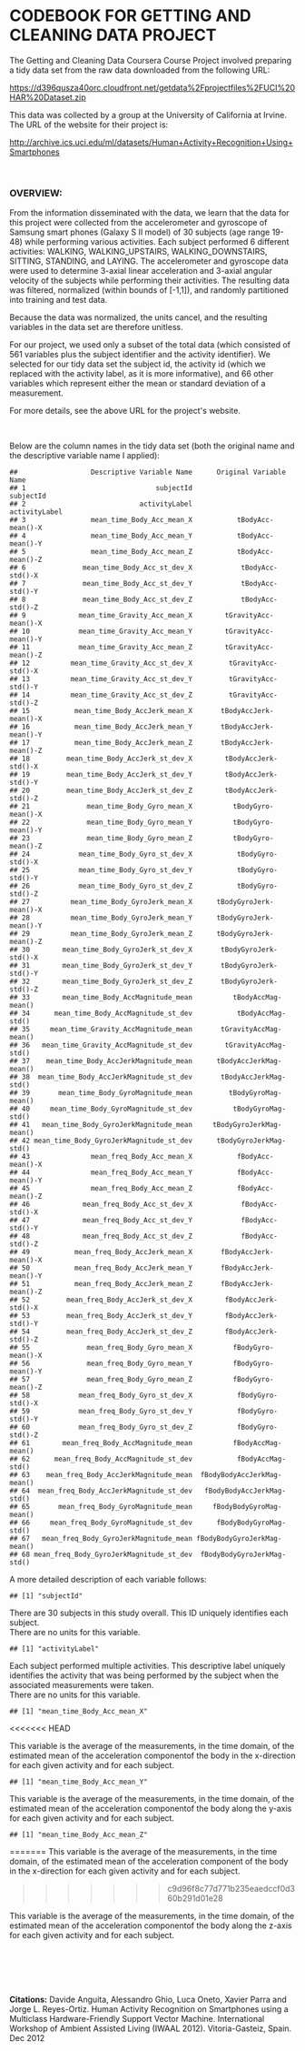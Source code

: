 CODEBOOK FOR GETTING AND CLEANING DATA PROJECT
========================================================

The Getting and Cleaning Data Coursera Course Project involved preparing a tidy data set from the raw data downloaded from the following URL:

https://d396qusza40orc.cloudfront.net/getdata%2Fprojectfiles%2FUCI%20HAR%20Dataset.zip

This data was collected by a group at the University of California at Irvine.  The URL of the website for their project is:

http://archive.ics.uci.edu/ml/datasets/Human+Activity+Recognition+Using+Smartphones

<br/>

<h3>OVERVIEW:</h3>  
From the information disseminated with the data, we learn that the data for this project were collected from the accelerometer and gyroscope of Samsung smart phones (Galaxy S II model) of 30 subjects (age range 19-48) while performing various activities.  Each subject performed 6 different activities: WALKING, WALKING_UPSTAIRS, WALKING_DOWNSTAIRS, SITTING, STANDING, and LAYING.  The accelerometer and gyroscope data were used to determine 3-axial linear acceleration and 3-axial angular velocity of the subjects while performing their activities.  The resulting data was filtered, normalized (within bounds of [-1,1]), and randomly partitioned into training and test data.

Because the data was normalized, the units cancel, and the resulting variables in the data set are therefore unitless.

For our project, we used only a subset of the total data (which consisted of 561 variables plus the subject identifier and the activity identifier).  We selected for our tidy data set the subject id, the activity id (which we replaced with the activity label, as it is more informative), and 66 other variables which represent either the mean or standard deviation of a measurement.

For more details, see the above URL for the project's website.  

<br/>

Below are the column names in the tidy data set (both the original name and the descriptive variable name I applied):


```
##                  Descriptive Variable Name      Original Variable Name
## 1                                subjectId                   subjectId
## 2                            activityLabel               activityLabel
## 3                mean_time_Body_Acc_mean_X           tBodyAcc-mean()-X
## 4                mean_time_Body_Acc_mean_Y           tBodyAcc-mean()-Y
## 5                mean_time_Body_Acc_mean_Z           tBodyAcc-mean()-Z
## 6              mean_time_Body_Acc_st_dev_X            tBodyAcc-std()-X
## 7              mean_time_Body_Acc_st_dev_Y            tBodyAcc-std()-Y
## 8              mean_time_Body_Acc_st_dev_Z            tBodyAcc-std()-Z
## 9             mean_time_Gravity_Acc_mean_X        tGravityAcc-mean()-X
## 10            mean_time_Gravity_Acc_mean_Y        tGravityAcc-mean()-Y
## 11            mean_time_Gravity_Acc_mean_Z        tGravityAcc-mean()-Z
## 12          mean_time_Gravity_Acc_st_dev_X         tGravityAcc-std()-X
## 13          mean_time_Gravity_Acc_st_dev_Y         tGravityAcc-std()-Y
## 14          mean_time_Gravity_Acc_st_dev_Z         tGravityAcc-std()-Z
## 15           mean_time_Body_AccJerk_mean_X       tBodyAccJerk-mean()-X
## 16           mean_time_Body_AccJerk_mean_Y       tBodyAccJerk-mean()-Y
## 17           mean_time_Body_AccJerk_mean_Z       tBodyAccJerk-mean()-Z
## 18         mean_time_Body_AccJerk_st_dev_X        tBodyAccJerk-std()-X
## 19         mean_time_Body_AccJerk_st_dev_Y        tBodyAccJerk-std()-Y
## 20         mean_time_Body_AccJerk_st_dev_Z        tBodyAccJerk-std()-Z
## 21              mean_time_Body_Gyro_mean_X          tBodyGyro-mean()-X
## 22              mean_time_Body_Gyro_mean_Y          tBodyGyro-mean()-Y
## 23              mean_time_Body_Gyro_mean_Z          tBodyGyro-mean()-Z
## 24            mean_time_Body_Gyro_st_dev_X           tBodyGyro-std()-X
## 25            mean_time_Body_Gyro_st_dev_Y           tBodyGyro-std()-Y
## 26            mean_time_Body_Gyro_st_dev_Z           tBodyGyro-std()-Z
## 27          mean_time_Body_GyroJerk_mean_X      tBodyGyroJerk-mean()-X
## 28          mean_time_Body_GyroJerk_mean_Y      tBodyGyroJerk-mean()-Y
## 29          mean_time_Body_GyroJerk_mean_Z      tBodyGyroJerk-mean()-Z
## 30        mean_time_Body_GyroJerk_st_dev_X       tBodyGyroJerk-std()-X
## 31        mean_time_Body_GyroJerk_st_dev_Y       tBodyGyroJerk-std()-Y
## 32        mean_time_Body_GyroJerk_st_dev_Z       tBodyGyroJerk-std()-Z
## 33        mean_time_Body_AccMagnitude_mean          tBodyAccMag-mean()
## 34      mean_time_Body_AccMagnitude_st_dev           tBodyAccMag-std()
## 35     mean_time_Gravity_AccMagnitude_mean       tGravityAccMag-mean()
## 36   mean_time_Gravity_AccMagnitude_st_dev        tGravityAccMag-std()
## 37    mean_time_Body_AccJerkMagnitude_mean      tBodyAccJerkMag-mean()
## 38  mean_time_Body_AccJerkMagnitude_st_dev       tBodyAccJerkMag-std()
## 39       mean_time_Body_GyroMagnitude_mean         tBodyGyroMag-mean()
## 40     mean_time_Body_GyroMagnitude_st_dev          tBodyGyroMag-std()
## 41   mean_time_Body_GyroJerkMagnitude_mean     tBodyGyroJerkMag-mean()
## 42 mean_time_Body_GyroJerkMagnitude_st_dev      tBodyGyroJerkMag-std()
## 43               mean_freq_Body_Acc_mean_X           fBodyAcc-mean()-X
## 44               mean_freq_Body_Acc_mean_Y           fBodyAcc-mean()-Y
## 45               mean_freq_Body_Acc_mean_Z           fBodyAcc-mean()-Z
## 46             mean_freq_Body_Acc_st_dev_X            fBodyAcc-std()-X
## 47             mean_freq_Body_Acc_st_dev_Y            fBodyAcc-std()-Y
## 48             mean_freq_Body_Acc_st_dev_Z            fBodyAcc-std()-Z
## 49           mean_freq_Body_AccJerk_mean_X       fBodyAccJerk-mean()-X
## 50           mean_freq_Body_AccJerk_mean_Y       fBodyAccJerk-mean()-Y
## 51           mean_freq_Body_AccJerk_mean_Z       fBodyAccJerk-mean()-Z
## 52         mean_freq_Body_AccJerk_st_dev_X        fBodyAccJerk-std()-X
## 53         mean_freq_Body_AccJerk_st_dev_Y        fBodyAccJerk-std()-Y
## 54         mean_freq_Body_AccJerk_st_dev_Z        fBodyAccJerk-std()-Z
## 55              mean_freq_Body_Gyro_mean_X          fBodyGyro-mean()-X
## 56              mean_freq_Body_Gyro_mean_Y          fBodyGyro-mean()-Y
## 57              mean_freq_Body_Gyro_mean_Z          fBodyGyro-mean()-Z
## 58            mean_freq_Body_Gyro_st_dev_X           fBodyGyro-std()-X
## 59            mean_freq_Body_Gyro_st_dev_Y           fBodyGyro-std()-Y
## 60            mean_freq_Body_Gyro_st_dev_Z           fBodyGyro-std()-Z
## 61        mean_freq_Body_AccMagnitude_mean          fBodyAccMag-mean()
## 62      mean_freq_Body_AccMagnitude_st_dev           fBodyAccMag-std()
## 63    mean_freq_Body_AccJerkMagnitude_mean  fBodyBodyAccJerkMag-mean()
## 64  mean_freq_Body_AccJerkMagnitude_st_dev   fBodyBodyAccJerkMag-std()
## 65       mean_freq_Body_GyroMagnitude_mean     fBodyBodyGyroMag-mean()
## 66     mean_freq_Body_GyroMagnitude_st_dev      fBodyBodyGyroMag-std()
## 67   mean_freq_Body_GyroJerkMagnitude_mean fBodyBodyGyroJerkMag-mean()
## 68 mean_freq_Body_GyroJerkMagnitude_st_dev  fBodyBodyGyroJerkMag-std()
```


A more detailed description of each variable follows:


```
## [1] "subjectId"
```

There are 30 subjects in this study overall.  This ID uniquely identifies each subject.  
There are no units for this variable.


```
## [1] "activityLabel"
```

Each subject performed multiple activities.  This descriptive label uniquely identifies the activity that was being performed by the subject when the associated measurements were taken.  
There are no units for this variable.


```
## [1] "mean_time_Body_Acc_mean_X"
```

<<<<<<< HEAD

This variable is the average of the measurements, in the time domain, of the estimated mean of the acceleration componentof the body in the x-direction for each given activity and for each subject.  



```
## [1] "mean_time_Body_Acc_mean_Y"
```

This variable is the average of the measurements, in the time domain, of the estimated mean of the acceleration componentof the body along the y-axis for each given activity and for each subject.



```
## [1] "mean_time_Body_Acc_mean_Z"
```
=======
This variable is the average of the measurements, in the time domain, of the estimated mean of the acceleration component of the body in the x-direction for each given activity and for each subject.  
>>>>>>> c9d96f8c77d771b235eaedccf0d360b291d01e28

This variable is the average of the measurements, in the time domain, of the estimated mean of the acceleration componentof the body along the z-axis for each given activity and for each subject.




<br/>

<br/>



<br/>




<br/>

**Citations:**
Davide Anguita, Alessandro Ghio, Luca Oneto, Xavier Parra and Jorge L. Reyes-Ortiz. Human Activity Recognition on Smartphones using a Multiclass Hardware-Friendly Support Vector Machine. International Workshop of Ambient Assisted Living (IWAAL 2012). Vitoria-Gasteiz, Spain. Dec 2012
